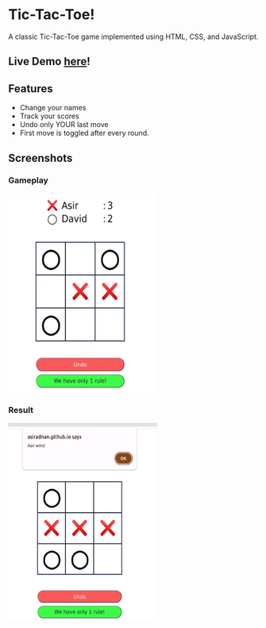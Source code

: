 
# Tic-Tac-Toe!

A classic Tic-Tac-Toe game implemented using HTML, CSS, and JavaScript. 

## Live Demo [here](https://asiradnan.github.io/Tic-Tac-Toe/)!


## Features

- Change your names
- Track your scores
- Undo only YOUR last move
- First move is toggled after every round. 



## Screenshots

### Gameplay
<img src="./Screenshots/snap2.png" height="400" width='300' alt="Gameplay Screenshot 2">

### Result
<img src="./Screenshots/snap1.png" height="400" width='300' alt="Gameplay Screenshot 1">

